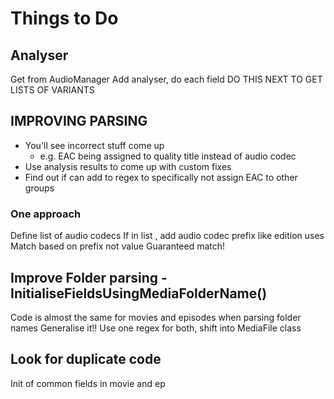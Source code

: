 # Things to Do 

## Analyser
Get from AudioManager
Add analyser, do each field
DO THIS NEXT TO GET LISTS OF VARIANTS

## IMPROVING PARSING
- You'll see incorrect stuff come up
    - e.g. EAC being assigned to quality title instead of audio codec 
- Use analysis results to come up with custom fixes
- Find out if can add to regex to specifically not assign EAC to other groups

### One approach
Define list of audio codecs
If in list , add audio codec prefix like edition uses
Match based on prefix not value
Guaranteed match!

## Improve Folder parsing - InitialiseFieldsUsingMediaFolderName()
Code is almost the same for movies and episodes when parsing folder names
Generalise it!! Use one regex for both, shift into MediaFile class

## Look for duplicate code 
Init of common fields in movie and ep